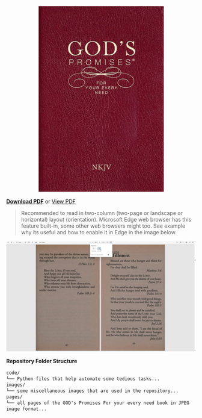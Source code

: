 <div align="center">
  <img src="./images/cover.jpg" alt="GOD's Promises For your every need Cover" width="333"/>
</div>

[**Download PDF**](https://drive.google.com/uc?export=download&id=1PMauVuzB0d89nCumWAyIy1D_5ku_nh3L)
or
[View PDF](https://drive.google.com/file/d/1PMauVuzB0d89nCumWAyIy1D_5ku_nh3L/view?usp=sharing)

> Recommended to read in two-column (two-page or landscape or horizontal) layout (orientation). Microsoft Edge web browser has this feature built-in, some other web browsers might too. See example why its useful and how to enable it in Edge in the image below.

![Album_Layout](./images/horizontal_orientation.jpg)

**Repository Folder Structure**

```
code/
└── Python files that help automate some tedious tasks...
images/
└── some miscellaneous images that are used in the repository...
pages/
└── all pages of the GOD's Promises For your every need book in JPEG image format...
```
